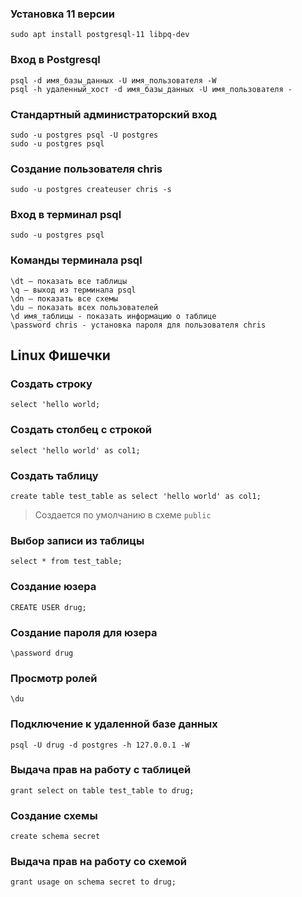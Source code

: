 ### Установка 11 версии
```
sudo apt install postgresql-11 libpq-dev
```
### Вход в Postgresql
```
psql -d имя_базы_данных -U имя_пользователя -W
psql -h удаленный_хост -d имя_базы_данных -U имя_пользователя -
```
### Стандартный администраторский вход
```
sudo -u postgres psql -U postgres
sudo -u postgres psql
```
### Создание пользователя chris
```
sudo -u postgres createuser chris -s
```
### Вход в терминал psql
```
sudo -u postgres psql
```
### Команды терминала psql
```
\dt – показать все таблицы
\q – выход из терминала psql
\dn – показать все схемы
\du – показать всех пользователей
\d имя_таблицы - показать информацию о таблице
\password chris - установка пароля для пользователя chris 
```

## Linux Фишечки
### Создать строку  
`select 'hello world;`
### Создать столбец с строкой
`select 'hello world' as col1;`
### Создать таблицу 
`create table test_table as select 'hello world' as col1;`
> Создается по умолчанию в схеме `public`
### Выбор записи из таблицы 
`select * from test_table;`
### Создание юзера 
`CREATE USER drug;`
### Создание пароля для юзера
`\password drug`
### Просмотр ролей 
`\du`
### Подключение к удаленной базе данных
`psql -U drug -d postgres -h 127.0.0.1 -W`
### Выдача прав на работу с таблицей 
`grant select on table test_table to drug;`
### Создание схемы
`create schema secret`
### Выдача прав на работу со схемой
`grant usage on schema secret to drug;`
